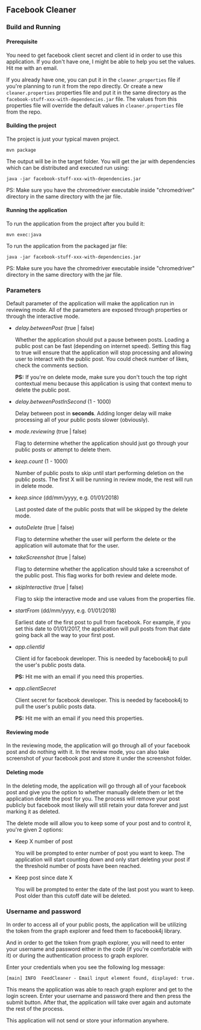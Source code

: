 ## Facebook Cleaner

### Build and Running

#### Prerequisite
You need to get facebook client secret and client id in order to use this
application. If you don't have one, I might be able to help you set the values.
Hit me with an email.
 
If you already have one, you can put it in the `cleaner.properties` file if
you're planning to run it from the repo directly. Or create a new
`cleaner.properties` properties file and put it in the same directory as
the `facebook-stuff-xxx-with-dependencies.jar` file. The values from this
properties file will override the default values in `cleaner.properties` file
from the repo. 

#### Building the project
The project is just your typical maven project.

```mvn package```

The output will be in the target folder. You will get the jar with
dependencies which can be distributed and executed run using:

```java -jar facebook-stuff-xxx-with-dependencies.jar```

PS: Make sure you have the chromedriver executable inside "chromedriver"
directory in the same directory with the jar file. 

#### Running the application
To run the application from the project after you build it:

```mvn exec:java```

To run the application from the packaged jar file:

```java -jar facebook-stuff-xxx-with-dependencies.jar```

PS: Make sure you have the chromedriver executable inside "chromedriver"
directory in the same directory with the jar file.

### Parameters

Default parameter of the application will make the application run in
reviewing mode. All of the parameters are exposed through properties or
through the interactive mode.

* _delay.betweenPost_ (true | false)

  Whether the application should put a pause between posts. Loading a public
  post can be fast (depending on internet speed). Setting this flag to true
  will ensure that the application will stop processing and allowing user to
  interact with the public post. You could check number of likes, check the
  comments section.
  
  **PS:** If you're on delete mode, make sure you don't touch the top right
  contextual menu because this application is using that context menu to delete
  the public post. 
   
* _delay.betweenPostInSecond_ (1 - 1000)

  Delay between post in **seconds**. Adding longer delay will make processing
  all of your public posts slower (obviously). 
  
* _mode.reviewing_ (true | false)
  
  Flag to determine whether the application should just go through your public
  posts or attempt to delete them.

* _keep.count_ (1 - 1000)

  Number of public posts to skip until start performing deletion on the public
  posts. The first X will be running in review mode, the rest will run in delete
  mode.

* _keep.since_ (dd/mm/yyyy, e.g. 01/01/2018)

  Last posted date of the public posts that will be skipped by the delete mode.

* _autoDelete_ (true | false)

  Flag to determine whether the user will perform the delete or the application
  will automate that for the user.

* _takeScreenshot_ (true | false)

  Flag to determine whether the application should take a screenshot of the
  public post. This flag works for both review and delete mode.

* _skipInteractive_ (true | false)

  Flag to skip the interactive mode and use values from the properties file.
  
* _startFrom_ (dd/mm/yyyy, e.g. 01/01/2018)

  Earliest date of the first post to pull from facebook. For example, if you
  set this date to 01/01/2017, the application will pull posts from that date
  going back all the way to your first post. 

* _app.clientId_
  
  Client id for facebook developer. This is needed by facebook4j to pull the
  user's public posts data.
  
  **PS:** Hit me with an email if you need this properties.
  
* _app.clientSecret_
  
  Client secret for facebook developer. This is needed by facebook4j to pull the
  user's public posts data.
  
  **PS:** Hit me with an email if you need this properties.

#### Reviewing mode

In the reviewing mode, the application will go through all of your facebook
post and do nothing with it. In the review mode, you can also take screenshot
of your facebook post and store it under the screenshot folder.

#### Deleting mode

In the deleting mode, the application will go through all of your facebook
post and give you the option to whether manually delete them or let the 
application delete the post for you. The process will remove your post
publicly but facebook most likely will still retain your data forever and
just marking it as deleted.


The delete mode will allow you to keep some of your post and to control it,
you're given 2 options:

* Keep X number of post

  You will be prompted to enter number of post you want to keep. The
  application will start counting down and only start deleting your post if
  the threshold number of posts have been reached.
  
* Keep post since date X

  You will be prompted to enter the date of the last post you want to keep.
  Post older than this cutoff date will be deleted.


### Username and password
In order to access all of your public posts, the application will be
utilizing the token from the graph explorer and feed them to facebook4j
library.

And in order to get the token from graph explorer, you will need to enter your
username and password either in the code (if you're comfortable with it) or
during the authentication process to graph explorer.

Enter your credentials when you see the following log message:

```[main] INFO  FeedCleaner - Email input element found, displayed: true.```

This means the application was able to reach graph explorer and get to the
login screen. Enter your username and password there and then press the
submit button. After that, the application will take over again and automate
the rest of the process.

This application will not send or store your information anywhere.
